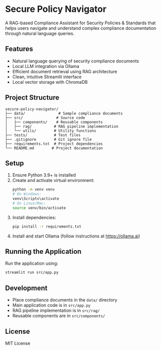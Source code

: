 # Secure Policy Navigator

A RAG-based Compliance Assistant for Security Policies & Standards that helps users navigate and understand complex compliance documentation through natural language queries.

## Features

- Natural language querying of security compliance documents
- Local LLM integration via Ollama
- Efficient document retrieval using RAG architecture
- Clean, intuitive Streamlit interface
- Local vector storage with ChromaDB

## Project Structure

```
secure-policy-navigator/
├── data/               # Sample compliance documents
├── src/               # Source code
│   ├── components/    # Reusable components
│   ├── rag/          # RAG pipeline implementation
│   └── utils/        # Utility functions
├── tests/            # Test files
├── .gitignore        # Git ignore file
├── requirements.txt  # Project dependencies
└── README.md        # Project documentation
```

## Setup

1. Ensure Python 3.9+ is installed
2. Create and activate virtual environment:
   ```bash
   python -m venv venv
   # On Windows:
   venv\Scripts\activate
   # On Linux/Mac:
   source venv/bin/activate
   ```
3. Install dependencies:
   ```bash
   pip install -r requirements.txt
   ```
4. Install and start Ollama (follow instructions at https://ollama.ai)

## Running the Application

Run the application using:
```bash
streamlit run src/app.py
```

## Development

- Place compliance documents in the `data/` directory
- Main application code is in `src/app.py`
- RAG pipeline implementation is in `src/rag/`
- Reusable components are in `src/components/`

## License

MIT License